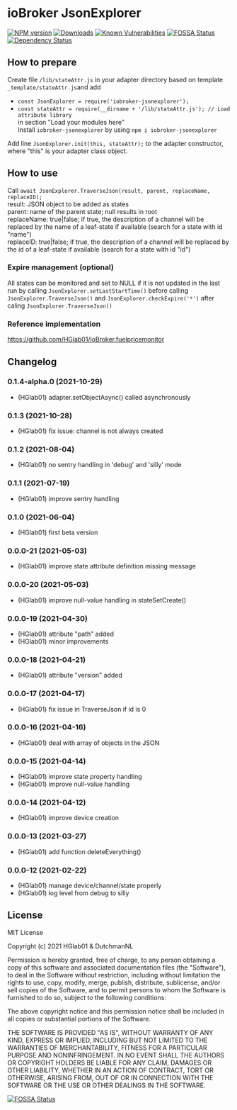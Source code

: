 # ioBroker JsonExplorer


[![NPM version](http://img.shields.io/npm/v/iobroker-jsonexplorer.svg)](https://www.npmjs.com/package/iobroker-jsonexplorer)
[![Downloads](https://img.shields.io/npm/dm/iobroker-jsonexplorer)](https://www.npmjs.com/package/iobroker-jsonexplorer)
[![Known Vulnerabilities](https://snyk.io/test/github/HGlab01/iobroker-jsonexplorer/badge.svg)](https://snyk.io/test/github/HGlab01/iobroker-jsonexplorer)
[![FOSSA Status](https://app.fossa.com/api/projects/git%2Bgithub.com%2FHGlab01%2FioBroker-jsonExplorer.svg?type=shield)](https://app.fossa.com/projects/git%2Bgithub.com%2FHGlab01%2FioBroker-jsonExplorer?ref=badge_shield)
[![Dependency Status](https://status.david-dm.org/gh/hglab01/iobroker-jsonexplorer.svg)](https://david-dm.org/HGlab01/iobroker-jsonexplorer)


## How to prepare
Create file `/lib/stateAttr.js` in your adapter directory based on template `_template/stateAttr.js`and add  
* `const JsonExplorer = require('iobroker-jsonexplorer');`
* `const stateAttr = require(__dirname + '/lib/stateAttr.js'); // Load attribute library`  
in section "Load your modules here"  
Install `iobroker-jsonexplorer` by using `npm i iobroker-jsonexplorer`  


Add line `JsonExplorer.init(this, stateAttr);` to the adapter constructor, where "this" is your adapter class object.  

## How to use
Call `await JsonExplorer.TraverseJson(result, parent, replaceName, replaceID);`  
result: JSON object to be added as states  
parent: name of the parent state; null results in root  
replaceName: true|false; if true, the description of a channel will be replaced by the name of a leaf-state if available (search for a state with id "name")  
replaceID: true|false; if true, the description of a channel will be replaced by the id of a leaf-state if available (search for a state with id "id")

### Expire management (optional)
All states can be monitored and set to NULL if it is not updated in the last run by calling `JsonExplorer.setLastStartTime()` before calling `JsonExplorer.TraverseJson()` and `JsonExplorer.checkExpire('*')` after caling `JsonExplorer.TraverseJson()`

### Reference implementation
https://github.com/HGlab01/ioBroker.fuelpricemonitor

## Changelog
<!--
    Placeholder for the next version (at the beginning of the line):
    ### __WORK IN PROGRESS__
-->
### 0.1.4-alpha.0 (2021-10-29)
* (HGlab01) adapter.setObjectAsync() called asynchronously

### 0.1.3 (2021-10-28)
* (HGlab01) fix issue: channel is not always created

### 0.1.2 (2021-08-04)
* (HGlab01) no sentry handling in 'debug' and 'silly' mode

### 0.1.1 (2021-07-19)
* (HGlab01) improve sentry handling

### 0.1.0 (2021-06-04)
* (HGlab01) first beta version

### 0.0.0-21 (2021-05-03)
* (HGlab01) improve state attribute definition missing message

### 0.0.0-20 (2021-05-03)
* (HGlab01) improve null-value handling in stateSetCreate()

### 0.0.0-19 (2021-04-30)
* (HGlab01) attribute "path" added
* (HGlab01) minor improvements

### 0.0.0-18 (2021-04-21)
* (HGlab01) attribute "version" added

### 0.0.0-17 (2021-04-17)
* (HGlab01) fix issue in TraverseJson if id is 0

### 0.0.0-16 (2021-04-16)
* (HGlab01) deal with array of objects in the JSON

### 0.0.0-15 (2021-04-14)
* (HGlab01) improve state property handling
* (HGlab01) improve null-value handling

### 0.0.0-14 (2021-04-12)
* (HGlab01) improve device creation

### 0.0.0-13 (2021-03-27)
* (HGlab01) add function deleteEverything()

### 0.0.0-12 (2021-02-22)
* (HGlab01) manage device/channel/state properly
* (HGlab01) log level from debug to silly

## License
MIT License

Copyright (c) 2021 HGlab01 & DutchmanNL

Permission is hereby granted, free of charge, to any person obtaining a copy
of this software and associated documentation files (the "Software"), to deal
in the Software without restriction, including without limitation the rights
to use, copy, modify, merge, publish, distribute, sublicense, and/or sell
copies of the Software, and to permit persons to whom the Software is
furnished to do so, subject to the following conditions:

The above copyright notice and this permission notice shall be included in all
copies or substantial portions of the Software.

THE SOFTWARE IS PROVIDED "AS IS", WITHOUT WARRANTY OF ANY KIND, EXPRESS OR
IMPLIED, INCLUDING BUT NOT LIMITED TO THE WARRANTIES OF MERCHANTABILITY,
FITNESS FOR A PARTICULAR PURPOSE AND NONINFRINGEMENT. IN NO EVENT SHALL THE
AUTHORS OR COPYRIGHT HOLDERS BE LIABLE FOR ANY CLAIM, DAMAGES OR OTHER
LIABILITY, WHETHER IN AN ACTION OF CONTRACT, TORT OR OTHERWISE, ARISING FROM,
OUT OF OR IN CONNECTION WITH THE SOFTWARE OR THE USE OR OTHER DEALINGS IN THE
SOFTWARE.


[![FOSSA Status](https://app.fossa.com/api/projects/git%2Bgithub.com%2FHGlab01%2FioBroker-jsonExplorer.svg?type=large)](https://app.fossa.com/projects/git%2Bgithub.com%2FHGlab01%2FioBroker-jsonExplorer?ref=badge_large)
